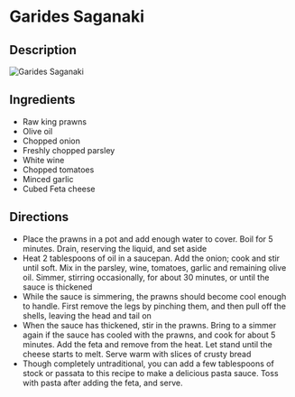 # Garides Saganaki

## Description
![Garides Saganaki](https://www.themealdb.com/images/media/meals/wuvryu1468232995.jpg "Garides Saganaki")

## Ingredients
- Raw king prawns
- Olive oil
- Chopped onion
- Freshly chopped parsley
- White wine
- Chopped tomatoes
- Minced garlic
- Cubed Feta cheese

## Directions
- Place the prawns in a pot and add enough water to cover. Boil for 5 minutes. Drain, reserving the liquid, and set aside
- Heat 2 tablespoons of oil in a saucepan. Add the onion; cook and stir until soft. Mix in the parsley, wine, tomatoes, garlic and remaining olive oil. Simmer, stirring occasionally, for about 30 minutes, or until the sauce is thickened
- While the sauce is simmering, the prawns should become cool enough to handle. First remove the legs by pinching them, and then pull off the shells, leaving the head and tail on
- When the sauce has thickened, stir in the prawns. Bring to a simmer again if the sauce has cooled with the prawns, and cook for about 5 minutes. Add the feta and remove from the heat. Let stand until the cheese starts to melt. Serve warm with slices of crusty bread
- Though completely untraditional, you can add a few tablespoons of stock or passata to this recipe to make a delicious pasta sauce. Toss with pasta after adding the feta, and serve.
